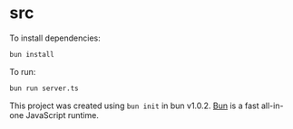 # src

To install dependencies:

```bash
bun install
```

To run:

```bash
bun run server.ts
```

This project was created using `bun init` in bun v1.0.2. [Bun](https://bun.sh) is a fast all-in-one JavaScript runtime.
